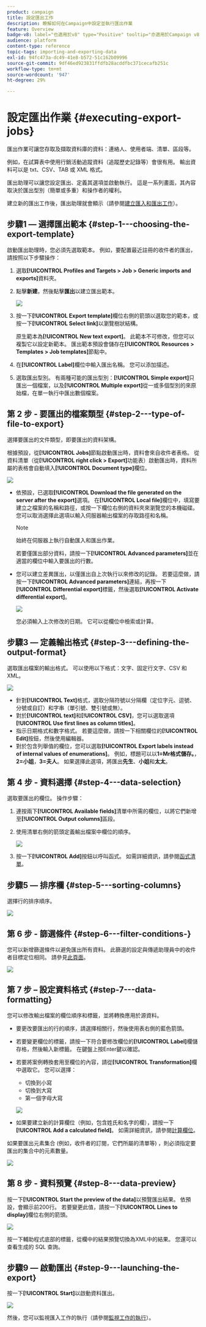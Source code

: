 ```yaml
---
product: campaign
title: 設定匯出工作
description: 瞭解如何在Campaign中設定並執行匯出作業
feature: Overview
badge-v8: label="也適用於v8" type="Positive" tooltip="亦適用於Campaign v8"
audience: platform
content-type: reference
topic-tags: importing-and-exporting-data
exl-id: 94fc473a-dc49-41e8-b572-51c162b09996
source-git-commit: 9df46ed923831ffdfb28acddfbc371cecafb251c
workflow-type: tm+mt
source-wordcount: '947'
ht-degree: 29%

---
```


# 設定匯出作業 {#executing-export-jobs}



匯出作業可讓您存取及擷取資料庫的資料：連絡人、使用者端、清單、區段等。

例如，在試算表中使用行銷活動追蹤資料（追蹤歷史記錄等）會很有用。 輸出資料可以是 txt、CSV、TAB 或 XML 格式。

匯出助理可以讓您設定匯出、定義其選項並啟動執行。 這是一系列畫面，其內容取決於匯出型別（簡單或多重）和操作者的權利。

建立新的匯出工作後，匯出助理就會顯示（請參閱[建立匯入和匯出工作](../../platform/using/creating-import-export-jobs.md)）。

## 步驟1 — 選擇匯出範本 {#step-1---choosing-the-export-template}

啟動匯出助理時，您必須先選取範本。 例如，要配置最近註冊的收件者的匯出，請按照以下步驟操作：

1. 選取&#x200B;**[!UICONTROL Profiles and Targets > Job > Generic imports and exports]**&#x200B;資料夾。
1. 點擊&#x200B;**新建**，然後點擊&#x200B;**匯出**&#x200B;以建立匯出範本。

   ![](assets/s_ncs_user_export_wizard01.png)

1. 按一下&#x200B;**[!UICONTROL Export template]**&#x200B;欄位右側的箭頭以選取您的範本，或按一下&#x200B;**[!UICONTROL Select link]**&#x200B;以瀏覽樹狀結構。

   原生範本為&#x200B;**[!UICONTROL New text export]**。 此範本不可修改，但您可以複製它以設定新範本。 匯出範本預設會儲存在&#x200B;**[!UICONTROL Resources > Templates > Job templates]**&#x200B;節點中。

1. 在&#x200B;**[!UICONTROL Label]**&#x200B;欄位中輸入匯出名稱。 您可以添加描述。
1. 選取匯出型別。 有兩種可能的匯出型別：**[!UICONTROL Simple export]**&#x200B;只匯出一個檔案，以及&#x200B;**[!UICONTROL Multiple export]**&#x200B;從一或多個型別的來原始檔，在單一執行中匯出數個檔案。

## 第 2 步 - 要匯出的檔案類型 {#step-2---type-of-file-to-export}

選擇要匯出的文件類型，即要匯出的資料架構。

根據預設，從&#x200B;**[!UICONTROL Jobs]**&#x200B;節點啟動匯出時，資料會來自收件者表格。 從資料清單（從&#x200B;**[!UICONTROL right click > Export]**&#x200B;功能表）啟動匯出時，資料所屬的表格會自動填入&#x200B;**[!UICONTROL Document type]**&#x200B;欄位。

![](assets/s_ncs_user_export_wizard02.png)

* 依預設，已選取&#x200B;**[!UICONTROL Download the file generated on the server after the export]**&#x200B;選項。 在&#x200B;**[!UICONTROL Local file]**&#x200B;欄位中，填寫要建立之檔案的名稱和路徑，或按一下欄位右側的資料夾來瀏覽您的本機磁碟。 您可以取消選擇此選項以輸入伺服器輸出檔案的存取路徑和名稱。

  >[!NOTE]
  >
  >始終在伺服器上執行自動匯入和匯出作業。
  >
  >若要僅匯出部分資料，請按一下&#x200B;**[!UICONTROL Advanced parameters]**&#x200B;並在適當的欄位中輸入要匯出的行數。

* 您可以建立差異匯出，以僅匯出自上次執行以來修改的記錄。 若要這麼做，請按一下&#x200B;**[!UICONTROL Advanced parameters]**&#x200B;連結，再按一下&#x200B;**[!UICONTROL Differential export]**&#x200B;標籤，然後選取&#x200B;**[!UICONTROL Activate differential export]**。

  ![](assets/s_ncs_user_export_wizard02_b.png)

  您必須輸入上次修改的日期。 它可以從欄位中檢索或計算。

## 步驟3 — 定義輸出格式 {#step-3---defining-the-output-format}

選取匯出檔案的輸出格式。 可以使用以下格式：文字、固定行文字、CSV 和 XML。

![](assets/s_ncs_user_export_wizard03.png)

* 針對&#x200B;**[!UICONTROL Text]**&#x200B;格式，選取分隔符號以分隔欄（定位字元、逗號、分號或自訂）和字串（單引號、雙引號或無）。
* 對於&#x200B;**[!UICONTROL text]**&#x200B;和&#x200B;**[!UICONTROL CSV]**，您可以選取選項&#x200B;**[!UICONTROL Use first lines as column titles]**。
* 指示日期格式和數字格式。 若要這麼做，請按一下相關欄位的&#x200B;**[!UICONTROL Edit]**&#x200B;按鈕，然後使用編輯器。
* 對於包含列舉值的欄位，您可以選取&#x200B;**[!UICONTROL Export labels instead of internal values of enumerations]**。 例如，標題可以以&#x200B;**1=Mr格式儲存。**，**2=小姐**，**3=夫人**。 如果選擇此選項，將匯出&#x200B;**先生**、**小姐**&#x200B;和&#x200B;**太太**。

## 第 4 步 - 資料選擇 {#step-4---data-selection}

選取要匯出的欄位。 操作步驟：

1. 連按兩下&#x200B;**[!UICONTROL Available fields]**&#x200B;清單中所需的欄位，以將它們新增至&#x200B;**[!UICONTROL Output columns]**&#x200B;區段。
1. 使用清單右側的箭頭定義輸出檔案中欄位的順序。

   ![](assets/s_ncs_user_export_wizard04.png)

1. 按一下&#x200B;**[!UICONTROL Add]**&#x200B;按鈕以呼叫函式。 如需詳細資訊，請參閱[函式清單](../../platform/using/about-queries-in-campaign.md)。

## 步驟5 — 排序欄 {#step-5---sorting-columns}

選擇行的排序順序。

![](assets/s_ncs_user_export_wizard05.png)

## 第 6 步 - 篩選條件 {#step-6---filter-conditions-}

您可以新增篩選條件以避免匯出所有資料。 此篩選的設定與傳遞助理員中的收件者目標定位相同。 請參見[此頁面](../../delivery/using/steps-defining-the-target-population.md)。

![](assets/s_ncs_user_export_wizard05_b.png)

## 第 7 步 – 設定資料格式 {#step-7---data-formatting}

您可以修改輸出檔案的欄位順序和標籤，並將轉換應用於源資料。

* 要更改要匯出的行的順序，請選擇相關行，然後使用表右側的藍色箭頭。
* 若要變更欄位的標籤，請按一下符合要修改欄位的&#x200B;**[!UICONTROL Label]**&#x200B;欄儲存格，然後輸入新標籤。 在鍵盤上按Enter鍵以確認。
* 若要將案例轉換套用至欄位的內容，請從&#x200B;**[!UICONTROL Transformation]**&#x200B;欄中選取它。 您可以選擇：

   * 切換到小寫
   * 切換到大寫
   * 第一個字母大寫

  ![](assets/s_ncs_user_export_wizard06.png)

* 如果要建立新的計算欄位（例如，包含姓氏和名字的欄），請按一下&#x200B;**[!UICONTROL Add a calculated field]**。 如需詳細資訊，請參閱[計算欄位](../../platform/using/executing-import-jobs.md#calculated-fields)。

如果要匯出元素集合 (例如，收件者的訂閱，它們所屬的清單等) ，則必須指定要匯出的集合中的元素數量。

![](assets/s_ncs_user_export_wizard06_c.png)

## 第 8 步 - 資料預覽 {#step-8---data-preview}

按一下&#x200B;**[!UICONTROL Start the preview of the data]**&#x200B;以預覽匯出結果。 依預設，會顯示前200行。 若要變更此值，請按一下&#x200B;**[!UICONTROL Lines to display]**&#x200B;欄位右側的箭頭。

![](assets/s_ncs_user_export_wizard07.png)

按一下輔助程式底部的標籤，從欄中的結果預覽切換為XML中的結果。 您還可以查看生成的 SQL 查詢。

## 步驟9 — 啟動匯出 {#step-9---launching-the-export}

按一下&#x200B;**[!UICONTROL Start]**&#x200B;以啟動資料匯出。

![](assets/s_ncs_user_export_wizard08.png)

然後，您可以監視匯入工作的執行（請參閱[監視工作的執行](../../platform/using/monitoring-jobs-execution.md)）。
